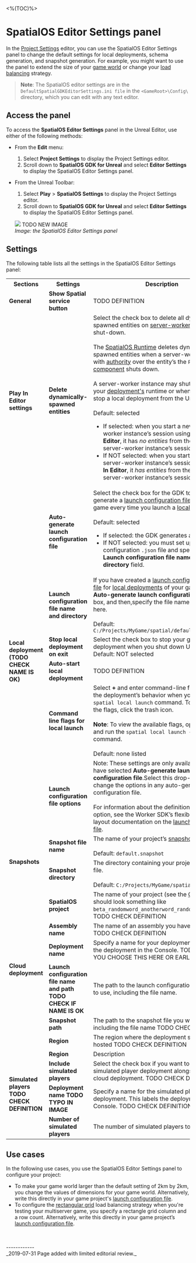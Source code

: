 <%(TOC)%>
# SpatialOS Editor Settings panel
In the [Project Settings](https://docs.unrealengine.com/en-us/Engine/UI/ProjectSettings) editor, you can use the SpatialOS Editor Settings panel to change the default settings for local deployments, schema generation, and snapshot generation. For example, you might want to use the panel to extend the size of your [game world]({{urlRoot}}/content/glossary#game-world) or change your [load balancing]({{urlRoot}}/content/glossary#load-balancing) strategy.

> **Note**: The SpatialOS editor settings are in the `DefaultSpatialGDKEditorSettings.ini file` in the `<GameRoot>\Config\` directory, which you can edit with any text editor.

## Access the panel
To access the **SpatialOS Editor Settings** panel in the Unreal Editor, use either of the following methods:

* From the **Edit** menu:
	1. Select **Project Settings** to display the Project Settings editor.
	1.  Scroll down to **SpatialOS GDK for Unreal** and select **Editor Settings** to display the SpatialOS Editor Settings panel.


* From the Unreal Toolbar:
	1. Select **Play** > **SpatialOS Settings** to display the Project Settings editor. 
	1. Scroll down to **SpatialOS GDK for Unreal** and select **Editor Settings** to display the SpatialOS Editor Settings panel.

  <img src="{{assetRoot}}assets/screen-grabs/editor-settings.png"/> TODO NEW IMAGE
    <br>_Image: the SpatialOS Editor Settings panel_

## Settings
The following table lists all the settings in the SpatialOS Editor Settings panel:

<table>
  <tr>
    <th>Sections</th>
    <th>Settings</th>
    <th>Description</th>
  </tr>
  <tr>
    <td><strong>General</strong></td>
    <td><strong>Show Spatial service button</strong></td>
    <td>TODO DEFINITION</td>
  </tr>
  <tr>
    <td><strong>Play In Editor settings</strong></td>
    <td><strong>Delete dynamically-spawned entities</strong></td>
    <td>Select the check box to delete all dynamically-spawned entities on <a href="{{urlRoot}}/content/glossary#workers">server-worker instance</a> shut-down. <br><br>The <a href="{{urlRoot}}/content/glossary#spatialos-runtime">SpatialOS Runtime</a> deletes dynamically-spawned entities when a server-worker instance with <a href="{{urlRoot}}/content/glossary#authority">authority</a> over the entity’s the <code>Position</code> of <a href="{{urlRoot}}/content/glossary#component">component</a> shuts down. <br><br>A server-worker instance may shut down during your <a href="{{urlRoot}}/content/glossary#deployment">deployment's</a> runtime or when you manually stop a local deployment from the Unreal Editor.<br><br>Default: selected<br>
    <ul>
      <li>If selected: when you start a new server-worker instance’s session using <strong>Play In Editor</strong>, it has <i>no entities</i> from the previous server-worker instance’s session.</li>
      <li>If NOT selected: when you start new a server-worker instance’s session using <strong>Play In Editor</strong>, it <i>has entities</i> from the previous server-worker instance’s session.</li>
    </ul></td>
  </tr>
  <tr>
    <td rowspan="6"><strong>Local deployment (TODO CHECK NAME IS OK)</strong></td>
    <td><strong>Auto-generate launch configuration file</strong></td>
    <td>Select the check box for the GDK to auto-generate a <a href="{{urlRoot}}/content/glossary#launch-configuration-file">launch configuration file</a> for your game every time you launch a <a href="{{urlRoot}}/content/glossary#deployment">local deployment</a>.<br><br>Default: selected
    <ul>
      <li>If selected: the GDK generates a file for you.</li>
      <li>If NOT selected: you must set up a launch configuration <code>.json</code> file and specify it in the <strong>Launch configuration file name and directory</strong> field.</li>
    </ul></td>
  </tr>
  <tr>
    <td><strong>Launch configuration file name and directory</strong></td>
    <td>If you have created a <a href="{{urlRoot}}/content/glossary#launch-configuration-file">launch configuration <code>.json</code> file</a> for <a href="{{urlRoot}}/content/glossary#deployment">local deployments</a> of your game,clear the <strong>Auto-generate launch configuration file</strong> check box, and then,specify the file name and location here. <br><br>Default: <code>C:/Projects/MyGame/spatial/default_launch.json</code></td>
  </tr>
  <tr>
    <td><strong>Stop local deployment on exit</strong></td>
    <td>Select the check box to stop your game’s local deployment when you shut down Unreal Editor. Default: NOT selected</td>
  </tr>
    <tr>
    <td><strong>Auto-start local deployment</strong></td>
    <td>TODO DEFINITION</td>
  </tr>
  <tr>
    <td><strong>Command line flags for local launch</strong></td>
    <td>Select <strong>+</strong> and enter command-line flags to alter the deployment’s behavior when you run the <code>spatial local launch</code> command. To remove all the flags, click the trash icon.<br><br><strong>Note</strong>: To view the available flags, open the <a href="{{urlRoot}}/content/glossary#command-line-tool-cli">CLI</a> and run the <code>spatial local launch --help</code> command.<br><br>Default: none listed</td>
  </tr>
  <tr>
    <td><strong>Launch configuration file options</strong></td>
    <td>Note: These settings are only available if you have selected <strong>Auto-generate launch configuration file</strong>.Select this drop-down menu to change the options in any auto-generated launch configuration file. <br><br>For information about the definition of each option, see the Worker SDK’s flexible project layout documentation on the <a href="https://docs.improbable.io/reference/latest/shared/flexible-project-layout/reference/launch-configuration">launch configuration file</a>.</td>
  </tr>
  <tr>
    <td rowspan="2"><strong>Snapshots</strong></td>
    <td><strong>Snapshot file name</strong></td>
    <td>The name of your project’s <a href="{{urlRoot}}/content/glossary#snapshot">snapshot</a> file.<br><br>Default: <code>default.snapshot</code></td>
  </tr>
  <tr>
    <td><strong>Snapshot directory</strong></td>
    <td>The directory containing your project’s <a href="{{urlRoot}}/content/glossary#snapshot">snapshot</a> file. <br><br>Default: <code>C:/Projects/MyGame/spatial/snapshots/</code></td>
  </tr>
  <tr>
  <td rowspan="6"><strong>Cloud deployment</strong></td>
    <td><strong>SpatialOS project</strong></td>
    <td>The name of your project (see the <a href="{{urlRoot}}/content/glossary#console">Console</a> - this should look something like <code>beta_randomword_anotherword_randomnumber</code>). TODO CHECK DEFINITION</td>
  </tr>
  <tr>
    <td><strong>Assembly name</strong></td>
    <td>The name of an assembly you have uploaded. TODO CHECK DEFINITION</td>
  </tr>
  <tr>
    <td><strong>Deployment name</strong></td>
    <td>Specify a name for your deployment. This labels the deployment in the Console. TODO CHECK IF YOU CHOOSE THIS HERE OR EARLIER</td>
  </tr>
  <tr>
    <td><strong>Launch configuration file name and path TODO CHECK IF NAME IS OK</strong></td>
    <td>The path to the launch configuration file you want to use, including the file name.</td>
  </tr>
  <tr>
    <td><strong>Snapshot path</strong></td>
    <td>The path to the snapshot file you want to use, including the file name TODO CHECK DEFINITION</td>
  </tr>
  <tr>
    <td><strong>Region</strong></td>
    <td>The region where the deployment should be hosted TODO CHECK DEFINITION</td>
  </tr>
  <td rowspan="4"><strong>Simulated players TODO CHECK DEFINITION</strong></td>
    <td><strong>Region</strong></td>
    <td>Description</td>
  </tr>
  <tr>
    <td><strong>Include simulated players</strong></td>
    <td>Select the check box if you want to launch a simulated player deployment alongside your cloud deployment. TODO CHECK DEFINITION</td>
  </tr>
  <tr>
    <td><strong>Deployment name TODO TYPO IN IMAGE</strong></td>
    <td>Specify a name for the simulated player deployment. This labels the deployment in the Console. TODO CHECK DEFINITION</td>
  </tr>
  <tr>
    <td><strong>Number of simulated players</strong></td>
    <td>The number of simulated players to start.</td>
  </tr>
</table>

## Use cases

In the following use cases, you use the SpatialOS Editor Settings panel to configure your project:

* To make your game world larger than the default setting of 2km by 2km, you change the values of dimensions for your game world. Alternatively, write this directly in your game project's [launch configuration file]({{urlRoot}}/content/glossary#launch-configuration-file).
* To configure the [rectangular grid](https://docs.improbable.io/reference/latest/shared/worker-configuration/load-balancing#rectangular-grid-rectangle-grid) load balancing strategy when you're testing your multiserver game, you specify a rectangle grid column and a row count. Alternatively, write this directly in your game project’s [launch configuration file]({{urlRoot}}/content/glossary#launch-configuration-file).


<br/>
<br/>------------<br/>
_2019-07-31 Page added with limited editorial review._
<!-- Ticket: https://improbableio.atlassian.net/browse/DOC-1227 -->
